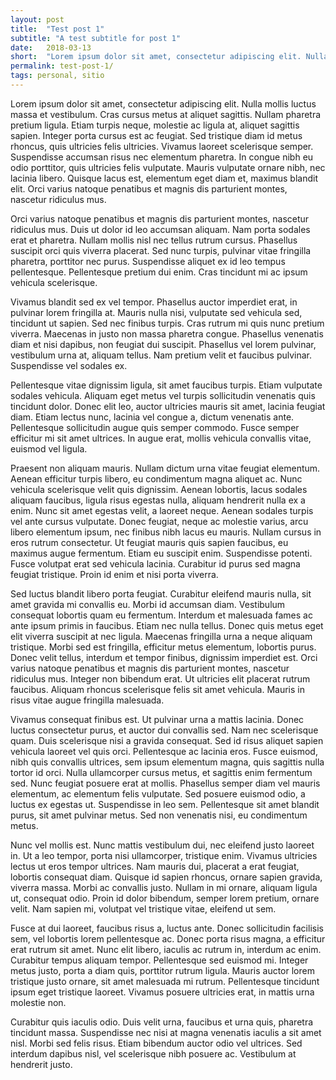 ```yaml
---
layout: post
title:  "Test post 1"
subtitle: "A test subtitle for post 1"
date:   2018-03-13
short:  "Lorem ipsum dolor sit amet, consectetur adipiscing elit. Nulla mollis luctus massa et vestibulum. Cras cursus metus at aliquet sagittis. Nullam pharetra pretium ligula. Etiam turpis neque"
permalink: test-post-1/
tags: personal, sitio
---
```


Lorem ipsum dolor sit amet, consectetur adipiscing elit. Nulla mollis luctus massa et vestibulum. Cras cursus metus at aliquet sagittis. Nullam pharetra pretium ligula. Etiam turpis neque, molestie ac ligula at, aliquet sagittis sapien. Integer porta cursus est ac feugiat. Sed tristique diam id metus rhoncus, quis ultricies felis ultricies. Vivamus laoreet scelerisque semper. Suspendisse accumsan risus nec elementum pharetra. In congue nibh eu odio porttitor, quis ultricies felis vulputate. Mauris vulputate ornare nibh, nec lacinia libero. Quisque lacus est, elementum eget diam et, maximus blandit elit. Orci varius natoque penatibus et magnis dis parturient montes, nascetur ridiculus mus.

Orci varius natoque penatibus et magnis dis parturient montes, nascetur ridiculus mus. Duis ut dolor id leo accumsan aliquam. Nam porta sodales erat et pharetra. Nullam mollis nisl nec tellus rutrum cursus. Phasellus suscipit orci quis viverra placerat. Sed nunc turpis, pulvinar vitae fringilla pharetra, porttitor nec purus. Suspendisse aliquet ex id leo tempus pellentesque. Pellentesque pretium dui enim. Cras tincidunt mi ac ipsum vehicula scelerisque.

Vivamus blandit sed ex vel tempor. Phasellus auctor imperdiet erat, in pulvinar lorem fringilla at. Mauris nulla nisi, vulputate sed vehicula sed, tincidunt ut sapien. Sed nec finibus turpis. Cras rutrum mi quis nunc pretium viverra. Maecenas in justo non massa pharetra congue. Phasellus venenatis diam et nisi dapibus, non feugiat dui suscipit. Phasellus vel lorem pulvinar, vestibulum urna at, aliquam tellus. Nam pretium velit et faucibus pulvinar. Suspendisse vel sodales ex.

Pellentesque vitae dignissim ligula, sit amet faucibus turpis. Etiam vulputate sodales vehicula. Aliquam eget metus vel turpis sollicitudin venenatis quis tincidunt dolor. Donec elit leo, auctor ultricies mauris sit amet, lacinia feugiat diam. Etiam lectus nunc, lacinia vel congue a, dictum venenatis ante. Pellentesque sollicitudin augue quis semper commodo. Fusce semper efficitur mi sit amet ultrices. In augue erat, mollis vehicula convallis vitae, euismod vel ligula.

Praesent non aliquam mauris. Nullam dictum urna vitae feugiat elementum. Aenean efficitur turpis libero, eu condimentum magna aliquet ac. Nunc vehicula scelerisque velit quis dignissim. Aenean lobortis, lacus sodales aliquam faucibus, ligula risus egestas nulla, aliquam hendrerit nulla ex a enim. Nunc sit amet egestas velit, a laoreet neque. Aenean sodales turpis vel ante cursus vulputate. Donec feugiat, neque ac molestie varius, arcu libero elementum ipsum, nec finibus nibh lacus eu mauris. Nullam cursus in eros rutrum consectetur. Ut feugiat mauris quis sapien faucibus, eu maximus augue fermentum. Etiam eu suscipit enim. Suspendisse potenti. Fusce volutpat erat sed vehicula lacinia. Curabitur id purus sed magna feugiat tristique. Proin id enim et nisi porta viverra.

Sed luctus blandit libero porta feugiat. Curabitur eleifend mauris nulla, sit amet gravida mi convallis eu. Morbi id accumsan diam. Vestibulum consequat lobortis quam eu fermentum. Interdum et malesuada fames ac ante ipsum primis in faucibus. Etiam nec nulla tellus. Donec quis metus eget elit viverra suscipit at nec ligula. Maecenas fringilla urna a neque aliquam tristique. Morbi sed est fringilla, efficitur metus elementum, lobortis purus. Donec velit tellus, interdum et tempor finibus, dignissim imperdiet est. Orci varius natoque penatibus et magnis dis parturient montes, nascetur ridiculus mus. Integer non bibendum erat. Ut ultricies elit placerat rutrum faucibus. Aliquam rhoncus scelerisque felis sit amet vehicula. Mauris in risus vitae augue fringilla malesuada.

Vivamus consequat finibus est. Ut pulvinar urna a mattis lacinia. Donec luctus consectetur purus, et auctor dui convallis sed. Nam nec scelerisque quam. Duis scelerisque nisi a gravida consequat. Sed id risus aliquet sapien vehicula laoreet vel quis orci. Pellentesque ac lacinia eros. Fusce euismod, nibh quis convallis ultrices, sem ipsum elementum magna, quis sagittis nulla tortor id orci. Nulla ullamcorper cursus metus, et sagittis enim fermentum sed. Nunc feugiat posuere erat at mollis. Phasellus semper diam vel mauris elementum, ac elementum felis vulputate. Sed posuere euismod odio, a luctus ex egestas ut. Suspendisse in leo sem. Pellentesque sit amet blandit purus, sit amet pulvinar metus. Sed non venenatis nisi, eu condimentum metus.

Nunc vel mollis est. Nunc mattis vestibulum dui, nec eleifend justo laoreet in. Ut a leo tempor, porta nisi ullamcorper, tristique enim. Vivamus ultricies lectus ut eros tempor ultrices. Nam mauris dui, placerat a erat feugiat, lobortis consequat diam. Quisque id sapien rhoncus, ornare sapien gravida, viverra massa. Morbi ac convallis justo. Nullam in mi ornare, aliquam ligula ut, consequat odio. Proin id dolor bibendum, semper lorem pretium, ornare velit. Nam sapien mi, volutpat vel tristique vitae, eleifend ut sem.

Fusce at dui laoreet, faucibus risus a, luctus ante. Donec sollicitudin facilisis sem, vel lobortis lorem pellentesque ac. Donec porta risus magna, a efficitur erat rutrum sit amet. Nunc elit libero, iaculis ac rutrum in, interdum ac enim. Curabitur tempus aliquam tempor. Pellentesque sed euismod mi. Integer metus justo, porta a diam quis, porttitor rutrum ligula. Mauris auctor lorem tristique justo ornare, sit amet malesuada mi rutrum. Pellentesque tincidunt ipsum eget tristique laoreet. Vivamus posuere ultricies erat, in mattis urna molestie non.

Curabitur quis iaculis odio. Duis velit urna, faucibus et urna quis, pharetra tincidunt massa. Suspendisse nec nisi at magna venenatis iaculis a sit amet nisl. Morbi sed felis risus. Etiam bibendum auctor odio vel ultrices. Sed interdum dapibus nisl, vel scelerisque nibh posuere ac. Vestibulum at hendrerit justo.

